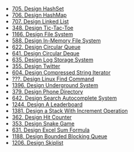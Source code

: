 <!-- GFM-TOC -->
* [705. Design HashSet](https://github.com/yhx89757/CS-Notes/blob/master/notes/705.%20Design%20HashSet.md)
* [706. Design HashMap](https://github.com/yhx89757/CS-Notes/blob/master/notes/706.%20Design%20HashMap.md)
* [707. Design Linked List](https://github.com/yhx89757/CS-Notes/blob/master/notes/707.%20Design%20Linked%20List.md)
* [348. Design Tic-Tac-Toe](https://github.com/yhx89757/CS-Notes/blob/master/notes/348.%20Design%20Tic-Tac-Toe.md)
* [1166. Design File System](https://github.com/yhx89757/CS-Notes/blob/master/notes/1166.%20Design%20File%20System.md)
* [588. Design In-Memory File System](https://github.com/yhx89757/CS-Notes/blob/master/notes/588.%20Design%20In-Memory%20File%20System.md)
* [622. Design Circular Queue](https://github.com/yhx89757/CS-Notes/blob/master/notes/622.%20Design%20Circular%20Queue.md)
* [641. Design Circular Deque](https://github.com/yhx89757/CS-Notes/blob/master/notes/641.%20Design%20Circular%20Deque.md)
* [635. Design Log Storage System](https://github.com/yhx89757/CS-Notes/blob/master/notes/635.%20Design%20Log%20Storage%20System.md)
* [355. Design Twitter](https://github.com/yhx89757/CS-Notes/blob/master/notes/355.%20Design%20Twitter.md)
* [604. Design Compressed String Iterator](https://github.com/yhx89757/CS-Notes/blob/master/notes/604.%20Design%20Compressed%20String%20Iterator.md)
* [???. Design Linux Find Command](https://github.com/yhx89757/CS-Notes/blob/master/notes/%3F%3F%3F.Linux%20Find%20Command.md)
* [1396. Design Underground System]()
* [379. Design Phone Directory]()
* [642. Design Search Autocomplete System]()
* [1244. Design A Leaderboard]()
* [1381. Design a Stack With Increment Operation]()
* [362. Design Hit Counter]()
* [353. Design Snake Game]()
* [631. Design Excel Sum Formula]()
* [1188. Design Bounded Blocking Queue]()
* [1206. Design Skiplist]()
<!-- GFM-TOC -->
